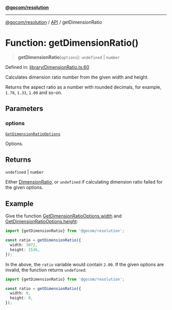 [**@gocom/resolution**](../README.md)

***

[@gocom/resolution](../README.md) / [API](../Public/API.md) / getDimensionRatio

# Function: getDimensionRatio()

> **getDimensionRatio**(`options`): `undefined` \| `number`

Defined in: [library/DimensionRatio.ts:60](https://github.com/gocom/resolution/blob/99e3c8c299b03ebf363d8cf3280fd2d09b920aaf/src/library/DimensionRatio.ts#L60)

Calculates dimension ratio number from the given width and height.

Returns the aspect ratio as a number with rounded decimals, for example, `1.78`, `1.33`, `1.00` and
so-on.

## Parameters

### options

[`GetDimensionRatioOptions`](../Options/API.GetDimensionRatioOptions.md)

Options.

## Returns

`undefined` \| `number`

Either [DimensionRatio](../Types/API.DimensionRatio.md), or `undefined` if calculating dimension ratio
failed for the given options.

## Example

Give the function [GetDimensionRatioOptions.width](../Options/API.GetDimensionRatioOptions.md#width) and [GetDimensionRatioOptions.height](../Options/API.GetDimensionRatioOptions.md#height):
```ts
import {getDimensionRatio} from '@gocom/resolution';

const ratio = getDimensionRatio({
  width: 3072,
  height: 1536,
});
```
In the above, the `ratio` variable would contain `2.00`. If the given options are invalid, the function
returns `undefined`:
```ts
import {getDimensionRatio} from '@gocom/resolution';

const ratio = getDimensionRatio({
  width: 0,
  height: 0,
});
```
